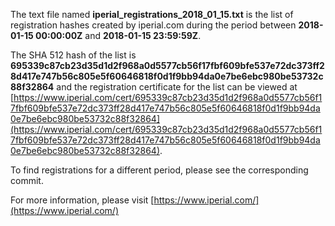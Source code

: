 The text file named **iperial_registrations_2018_01_15.txt** is the list of registration hashes created by iperial.com during the period between **2018-01-15 00:00:00Z** and **2018-01-15 23:59:59Z**.

The SHA 512 hash of the list is **695339c87cb23d35d1d2f968a0d5577cb56f17fbf609bfe537e72dc373ff28d417e747b56c805e5f60646818f0d1f9bb94da0e7be6ebc980be53732c88f32864** and the registration certificate for the list can be viewed at [https://www.iperial.com/cert/695339c87cb23d35d1d2f968a0d5577cb56f17fbf609bfe537e72dc373ff28d417e747b56c805e5f60646818f0d1f9bb94da0e7be6ebc980be53732c88f32864](https://www.iperial.com/cert/695339c87cb23d35d1d2f968a0d5577cb56f17fbf609bfe537e72dc373ff28d417e747b56c805e5f60646818f0d1f9bb94da0e7be6ebc980be53732c88f32864).

To find registrations for a different period, please see the corresponding commit.

For more information, please visit [https://www.iperial.com/](https://www.iperial.com/)

